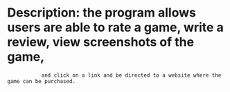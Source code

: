 # Description: the program allows users are able to rate a game, write a review, view screenshots of the game, 
               and click on a link and be directed to a website where the game can be purchased.
